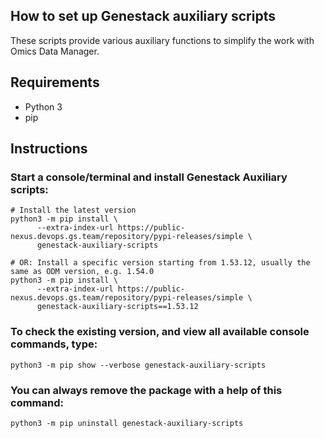 ## How to set up Genestack auxiliary scripts

These scripts provide various auxiliary functions to simplify the work with Omics Data Manager.

## Requirements

* Python 3
* pip

## Instructions

### Start a console/terminal and install Genestack Auxiliary scripts:

```shell
# Install the latest version
python3 -m pip install \
      --extra-index-url https://public-nexus.devops.gs.team/repository/pypi-releases/simple \
      genestack-auxiliary-scripts

# OR: Install a specific version starting from 1.53.12, usually the same as ODM version, e.g. 1.54.0
python3 -m pip install \
      --extra-index-url https://public-nexus.devops.gs.team/repository/pypi-releases/simple \
      genestack-auxiliary-scripts==1.53.12
```

### To check the existing version, and view all available console commands, type:

```shell
python3 -m pip show --verbose genestack-auxiliary-scripts
```

### You can always remove the package with a help of this command:

```shell
python3 -m pip uninstall genestack-auxiliary-scripts
```
